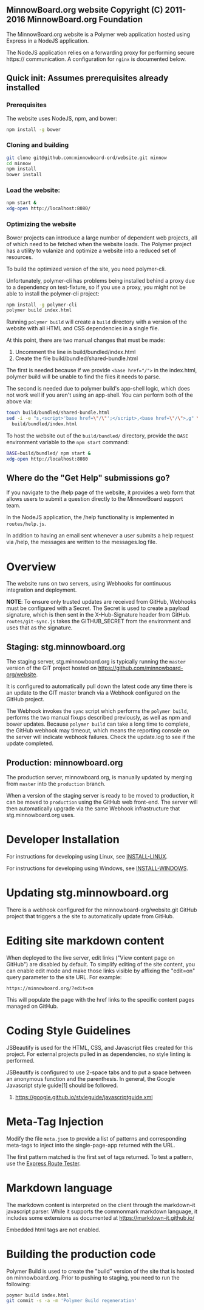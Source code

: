 MinnowBoard.org website
Copyright (C) 2011-2016 MinnowBoard.org Foundation
---

The MinnowBoard.org website is a Polymer web application hosted using
Express in a NodeJS application.

The NodeJS application relies on a forwarding proxy for performing
secure https:// communication. A configuration for `nginx` is documented
below.


## Quick init: Assumes prerequisites already installed

### Prerequisites

The website uses NodeJS, npm, and bower:

```bash
npm install -g bower
```

### Cloning and building

```bash
git clone git@github.com:minnowboard-ord/website.git minnow
cd minnow
npm install
bower install
```

### Load the website:

```bash
npm start &
xdg-open http://localhost:8080/
```

### Optimizing the website
Bower projects can introduce a large number of dependent web projects,
all of which need to be fetched when the website loads. The Polymer
project has a utility to vulanize and optimize a website into a reduced
set of resources.

To build the optimized version of the site, you need polymer-cli.

Unfortunately, polymer-cli has problems being installed behind a
proxy due to a dependency on test-fixture, so if you use a proxy, you
might not be able to install the polymer-cli project:

```bash
npm install -g polymer-cli
polymer build index.html
```

Running `polymer build` will create a `build` directory with a version
of the website with all HTML and CSS dependencies in a single file.

At this point, there are two manual changes that must be made:

1. Uncomment the <base href="/"> line in build/bundled/index.html
2. Create the file build/bundled/shared-bundle.html

The first is needed because if we provide `<base href="/">` in the
index.html, polymer build will be unable to find the files it needs
to parse.

The second is needed due to polymer build's app-shell logic, which
does not work well if you aren't using an app-shell. You can perform
both of the above via:

```bash
touch build/bundled/shared-bundle.html
sed -i -e "s,<script>'base href=\"/\"';</script>,<base href=\"/\">,g" \
  build/bundled/index.html
```

To host the website out of the `build/bundled/` directory, provide the
`BASE` environment variable to the `npm start` command:

```bash
BASE=build/bundled/ npm start &
xdg-open http://localhost:8080
```

## Where do the "Get Help" submissions go?

If you navigate to the /help page of the website, it provides a web
form that allows users to submit a question directly to the MinnowBoard
support team.

In the NodeJS application, the /help functionality is implemented in
`routes/help.js`.

In addition to having an email sent whenever a user submits a help request
via /help, the messages are written to the messages.log file.


# Overview

The website runs on two servers, using Webhooks for continuous integration and
deployment.

**NOTE**: To ensure only trusted updates are received from GitHub, Webhooks must
be configured with a Secret. The Secret is used to create a payload signature,
which is then sent in the X-Hub-Signature header from GitHub. `routes/git-sync.js`
takes the GITHUB_SECRET from the environment and uses that as the signature.


## Staging: stg.minnowboard.org  

The staging server, stg.minnowboard.org is typically running the `master`
version of the GIT project hosted on https://github.com/minnowboard-org/website.

It is configured to automatically pull down the latest code any time there is
an update to the GIT master branch via a Webhook configured on the GitHub project.

The Webhook invokes the `sync` script which performs the `polymer build`, performs
the two manual fixups described previously, as well as npm and bower updates.
Because `polymer build` can take a long time to complete, the GitHub webhook
may timeout, which means the reporting console on the server will indicate
webhook failures. Check the update.log to see if the update completed.


## Production: minnowboard.org

The production server, minnowboard.org, is manually updated by merging from
`master` into the `production` branch.

When a version of the staging server is ready to be moved to production, it
can be moved to `production` using the GitHub web front-end. The server will
then automatically upgrade via the same Webhook infrastructure that
stg.minnowboard.org uses.


# Developer Installation

For instructions for developing using Linux, see [INSTALL-LINUX](INSTALL-LINUX.md).

For instructions for developing using Windows, see [INSTALL-WINDOWS](INSTALL-WINDOWS.md).


# Updating stg.minnowboard.org

There is a webhook configured for the minnowboard-org/website.git GitHub
project that triggers a the site to automatically update from GitHub.


# Editing site markdown content

When deployed to the live server, edit links ("View content page on GitHub") are
disabled by default. To simplify editing of the site content, you can enable
edit mode and make those links visible by affixing the "edit=on" query
parameter to the site URL. For example:

    https://minnowboard.org/?edit=on

This will populate the page with the href links to the specific content pages
managed on GitHub.


# Coding Style Guidelines

JSBeautify is used for the HTML, CSS, and Javascript files created for this
project. For external projects pulled in as dependencies, no style linting
is performed.

JSBeautify is configured to use 2-space tabs and to put a space between an
anonymous function and the parenthesis. In general, the Google Javascript
style guide[1] should be followed.

1. https://google.github.io/styleguide/javascriptguide.xml

# Meta-Tag Injection

Modify the file `meta.json` to provide a list of patterns and corresponding
meta-tags to inject into the single-page-app returned with the URL.

The first pattern matched is the first set of tags returned.
To test a pattern, use the [Express Route Tester](http://forbeslindesay.github.io/express-route-tester/).

# Markdown language

The markdown content is interpreted on the client through the markdown-it
javascript parser.  While it supports the commonmark markdown language, it
includes some extensions as documented at https://markdown-it.github.io/

Embedded html tags are not enabled.


# Building the production code

Polymer Build is used to create the "build" version of the site that is hosted
on minnowboard.org. Prior to pushing to staging, you need to run the following:

```bash
poymer build index.html
git commit -s -a -m 'Polymer Build regeneration'
```
